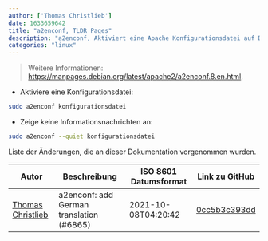 ```yaml
---
author: ['Thomas Christlieb']
date: 1633659642
title: "a2enconf, TLDR Pages"
description: "a2enconf, Aktiviert eine Apache Konfigurationsdatei auf Debian-basierten Betriebssystemen."
categories: "linux"
---
```

> Weitere Informationen: <https://manpages.debian.org/latest/apache2/a2enconf.8.en.html>.

- Aktiviere eine Konfigurationsdatei:

```bash
sudo a2enconf konfigurationsdatei
```

- Zeige keine Informationsnachrichten an:

```bash
sudo a2enconf --quiet konfigurationsdatei
```
Liste der Änderungen, die an dieser Dokumentation vorgenommen wurden.


Autor | Beschreibung | ISO 8601 Datumsformat | Link zu GitHub
------|-----|-----|-----
[Thomas Christlieb](mailto:thomaschristlieb@hotmail.com) | a2enconf: add German translation (#6865) | 2021-10-08T04:20:42 | [0cc5b3c393dd](https://github.com/tldr-pages/tldr/commit/0cc5b3c393dd916db568c7159f1bae20373ee163)

